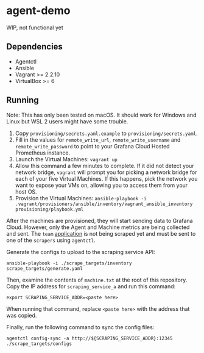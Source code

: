 # agent-demo

WIP, not functional yet

## Dependencies

- Agentctl
- Ansible
- Vagrant >= 2.2.10
- VirtualBox >= 6

## Running

Note: This has only been tested on macOS. It should work for Windows and Linux
but WSL 2 users might have some trouble.

1. Copy `provisioning/secrets.yaml.example` to `provisioning/secrets.yaml`.
2. Fill in the values for `remote_write_url`, `remote_write_username` and
   `remote_write_password` to point to your Grafana Cloud Hosted Prometheus
   instance.
3. Launch the Virtual Machines: `vagrant up`
  1. Allow this command a few minutes to complete. If it did not detect your
     network bridge, `vagrant` will prompt you for picking a network bridge
     for each of your five Virtual Machines. If this happens, pick the network
     you want to expose your VMs on, allowing you to access them from your host
     OS.
4. Provision the Virtual Machines: `ansible-playbook -i .vagrant/provisioners/ansible/inventory/vagrant_ansible_inventory provisioning/playbook.yml`

After the machines are provisioned, they will start sending data to Grafana
Cloud. However, only the Agent and Machine metrics are being collected and sent.
The `team` [application](https://github.com/grafana/tns) is not being scraped
yet and must be sent to one of the `scrapers` using `agentctl`.

Generate the configs to upload to the scraping service API:

```
ansible-playbook -i ./scrape_targets/inventory scrape_targets/generate.yaml
```

Then, examine the contents of `machine.txt` at the root of this repository.
Copy the IP address for `scraping_service_a` and run this command:

```
export SCRAPING_SERVICE_ADDR=<paste here>
```

When running that command, replace `<paste here>` with the address that was
copied.

Finally, run the following command to sync the config files:

```
agentctl config-sync -a http://${SCRAPING_SERVICE_ADDR}:12345 ./scrape_targets/configs
```

